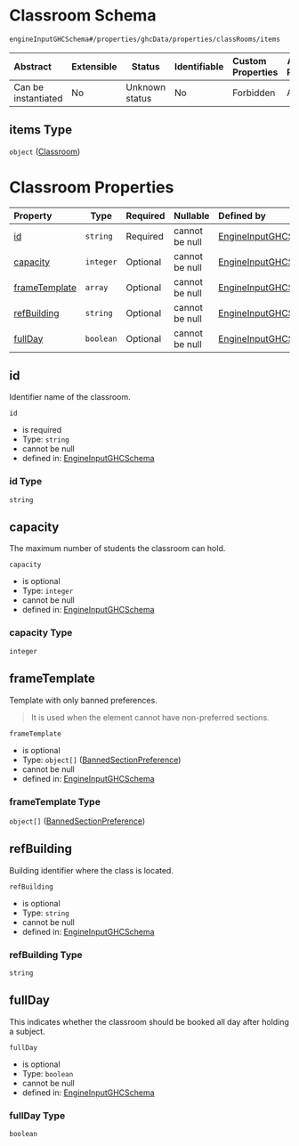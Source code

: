 # Classroom Schema

```txt
engineInputGHCSchema#/properties/ghcData/properties/classRooms/items
```




| Abstract            | Extensible | Status         | Identifiable | Custom Properties | Additional Properties | Access Restrictions | Defined In                                                         |
| :------------------ | ---------- | -------------- | ------------ | :---------------- | --------------------- | ------------------- | ------------------------------------------------------------------ |
| Can be instantiated | No         | Unknown status | No           | Forbidden         | Allowed               | none                | [ghc.schema.json\*](../out/ghc.schema.json "open original schema") |

## items Type

`object` ([Classroom](ghc-properties-ghcdata-properties-classrooms-classroom.md))

# Classroom Properties

| Property                        | Type      | Required | Nullable       | Defined by                                                                                                                                                                                                       |
| :------------------------------ | --------- | -------- | -------------- | :--------------------------------------------------------------------------------------------------------------------------------------------------------------------------------------------------------------- |
| [id](#id)                       | `string`  | Required | cannot be null | [EngineInputGHCSchema](ghc-properties-ghcdata-properties-classrooms-classroom-properties-id.md "engineInputGHCSchema#/properties/ghcData/properties/classRooms/items/properties/id")                             |
| [capacity](#capacity)           | `integer` | Optional | cannot be null | [EngineInputGHCSchema](ghc-properties-ghcdata-properties-classrooms-classroom-properties-capacity.md "engineInputGHCSchema#/properties/ghcData/properties/classRooms/items/properties/capacity")                 |
| [frameTemplate](#frametemplate) | `array`   | Optional | cannot be null | [EngineInputGHCSchema](ghc-properties-ghcdata-properties-classrooms-classroom-properties-bannedframetemplate.md "engineInputGHCSchema#/properties/ghcData/properties/classRooms/items/properties/frameTemplate") |
| [refBuilding](#refbuilding)     | `string`  | Optional | cannot be null | [EngineInputGHCSchema](ghc-properties-ghcdata-properties-classrooms-classroom-properties-refbuilding.md "engineInputGHCSchema#/properties/ghcData/properties/classRooms/items/properties/refBuilding")           |
| [fullDay](#fullday)             | `boolean` | Optional | cannot be null | [EngineInputGHCSchema](ghc-properties-ghcdata-properties-classrooms-classroom-properties-fullday.md "engineInputGHCSchema#/properties/ghcData/properties/classRooms/items/properties/fullDay")                   |

## id

Identifier name of the classroom.


`id`

-   is required
-   Type: `string`
-   cannot be null
-   defined in: [EngineInputGHCSchema](ghc-properties-ghcdata-properties-classrooms-classroom-properties-id.md "engineInputGHCSchema#/properties/ghcData/properties/classRooms/items/properties/id")

### id Type

`string`

## capacity

The maximum number of students the classroom can hold.


`capacity`

-   is optional
-   Type: `integer`
-   cannot be null
-   defined in: [EngineInputGHCSchema](ghc-properties-ghcdata-properties-classrooms-classroom-properties-capacity.md "engineInputGHCSchema#/properties/ghcData/properties/classRooms/items/properties/capacity")

### capacity Type

`integer`

## frameTemplate

Template with only banned preferences.


> It is used when the element cannot have non-preferred sections.
>

`frameTemplate`

-   is optional
-   Type: `object[]` ([BannedSectionPreference](ghc-properties-ghcdata-properties-classrooms-classroom-properties-bannedframetemplate-bannedsectionpreference.md))
-   cannot be null
-   defined in: [EngineInputGHCSchema](ghc-properties-ghcdata-properties-classrooms-classroom-properties-bannedframetemplate.md "engineInputGHCSchema#/properties/ghcData/properties/classRooms/items/properties/frameTemplate")

### frameTemplate Type

`object[]` ([BannedSectionPreference](ghc-properties-ghcdata-properties-classrooms-classroom-properties-bannedframetemplate-bannedsectionpreference.md))

## refBuilding

Building identifier where the class is located.


`refBuilding`

-   is optional
-   Type: `string`
-   cannot be null
-   defined in: [EngineInputGHCSchema](ghc-properties-ghcdata-properties-classrooms-classroom-properties-refbuilding.md "engineInputGHCSchema#/properties/ghcData/properties/classRooms/items/properties/refBuilding")

### refBuilding Type

`string`

## fullDay

This indicates whether the classroom should be booked all day after holding a subject.


`fullDay`

-   is optional
-   Type: `boolean`
-   cannot be null
-   defined in: [EngineInputGHCSchema](ghc-properties-ghcdata-properties-classrooms-classroom-properties-fullday.md "engineInputGHCSchema#/properties/ghcData/properties/classRooms/items/properties/fullDay")

### fullDay Type

`boolean`
